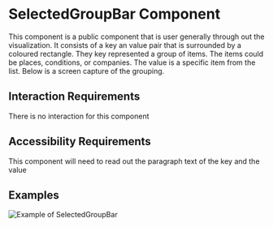 # SelectedGroupBar Component

This component is a public component that is user generally through out the 
visualization. It consists of a key an value pair that is surrounded by a coloured
rectangle. They key represented a group of items. The items could be places, 
conditions, or companies. The value is a specific item from the list. Below is a
screen capture of the grouping.

## Interaction Requirements

There is no interaction for this component

## Accessibility Requirements

This component will need to read out the paragraph text of the key and the value 

## Examples

![Example of SelectedGroupBar](SeclectedgroupBar.PNG)
